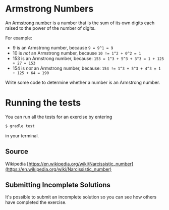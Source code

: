# Armstrong Numbers

An [Armstrong number](https://en.wikipedia.org/wiki/Narcissistic_number) is a number that is the sum of its own digits each raised to the power of the number of digits.

For example:

- 9 is an Armstrong number, because `9 = 9^1 = 9`
- 10 is *not* an Armstrong number, because `10 != 1^2 + 0^2 = 1`
- 153 is an Armstrong number, because: `153 = 1^3 + 5^3 + 3^3 = 1 + 125 + 27 = 153`
- 154 is *not* an Armstrong number, because: `154 != 1^3 + 5^3 + 4^3 = 1 + 125 + 64 = 190`

Write some code to determine whether a number is an Armstrong number.

# Running the tests

You can run all the tests for an exercise by entering

```sh
$ gradle test
```

in your terminal.

## Source

Wikipedia [https://en.wikipedia.org/wiki/Narcissistic_number](https://en.wikipedia.org/wiki/Narcissistic_number)

## Submitting Incomplete Solutions

It's possible to submit an incomplete solution so you can see how others have completed the exercise.
